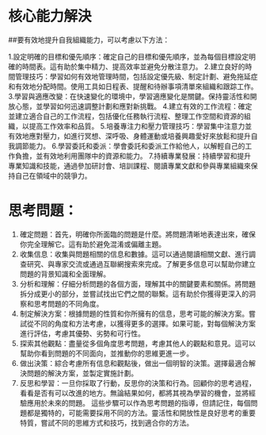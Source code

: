 # 核心能力解決
  ##要有效地提升自我組織能力，可以考慮以下方法：
  
  1.設定明確的目標和優先順序：確定自己的目標和優先順序，並為每個目標設定明確的時間表。這有助於集中精力、提高效率並避免分散注意力。
  2.建立良好的時間管理技巧：學習如何有效地管理時間，包括設定優先級、制定計劃、避免拖延症和有效地分配時間。使用工具如日程表、提醒和待辦事項清單來組織和跟踪工作。
  3.學習與適應改變：在快速變化的環境中，學習適應變化是關鍵。保持靈活性和開放心態，並學習如何迅速調整計劃和應對新挑戰。
  4.建立有效的工作流程：確定並建立適合自己的工作流程，包括優化任務執行流程、整理工作空間和資源的組織，以提高工作效率和品質。
  5.培養專注力和壓力管理技巧：學習集中注意力並有效地應對壓力，如進行冥想、深呼吸、身體運動或培養興趣愛好來放鬆和提升自我調節能力。
  6.學習委託和委派：學會委託和委派工作給他人，以解輕自己的工作負擔，並有效地利用團隊中的資源和能力。
  7.持續專業發展：持續學習和提升專業知識和技能，通過參加研討會、培訓課程、閱讀專業文獻和參與專業組織來保持自己在領域中的競爭力。

# 思考問題：

1. 確定問題：首先，明確你所面臨的問題是什麼。將問題清晰地表達出來，確保你完全理解它。這有助於避免混淆或偏離主題。
2. 收集信息：收集與問題相關的信息和數據。這可以通過閱讀相關文獻、進行調查研究、與專家交流或通過互聯網搜索來完成。了解更多信息可以幫助你建立問題的背景知識和全面理解。
3. 分析和理解：仔細分析問題的各個方面，理解其中的關鍵要素和關係。將問題拆分成更小的部分，並嘗試找出它們之間的聯繫。這有助於你獲得更深入的洞察和思考問題的不同角度。
4. 制定解決方案：根據問題的性質和你所擁有的信息，思考可能的解決方案。嘗試從不同的角度和方法考慮，以獲得更多的選擇。如果可能，對每個解決方案進行評估，考慮其優勢、劣勢和可行性。
5. 探索其他觀點：盡量從多個角度思考問題，考慮其他人的觀點和意見。這可以幫助你看到問題的不同面向，並推動你的思維更進一步。
6. 做出決策：綜合考慮所有信息和觀點後，做出一個明智的決策。選擇最適合解決問題的解決方案，並製定實施計劃。
7. 反思和學習：一旦你採取了行動，反思你的決策和行為。回顧你的思考過程，看看是否有可以改進的地方。無論結果如何，都將其視為學習的機會，並將經驗應用於未來的問題。
這些步驟可以作為思考問題的指導，但請記住，每個問題都是獨特的，可能需要採用不同的方法。靈活性和開放性是良好思考的重要特質，嘗試不同的思維方式和技巧，找到適合你的方法。
